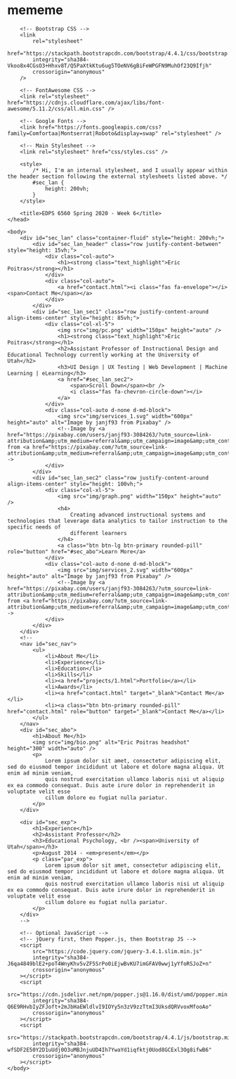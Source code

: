 # mememe
<!DOCTYPE html>
<html lang="en">
	<head>
		<!-- Required meta tags -->
		<meta charset="utf-8" />
		<meta name="viewport" content="width=device-width, initial-scale=1, shrink-to-fit=no" />

		<!-- Bootstrap CSS -->
		<link
			rel="stylesheet"
			href="https://stackpath.bootstrapcdn.com/bootstrap/4.4.1/css/bootstrap.min.css"
			integrity="sha384-Vkoo8x4CGsO3+Hhxv8T/Q5PaXtkKtu6ug5TOeNV6gBiFeWPGFN9MuhOf23Q9Ifjh"
			crossorigin="anonymous"
		/>

		<!-- FontAwesome CSS -->
		<link rel="stylesheet" href="https://cdnjs.cloudflare.com/ajax/libs/font-awesome/5.11.2/css/all.min.css" />

		<!-- Google Fonts -->
		<link href="https://fonts.googleapis.com/css?family=Comfortaa|Montserrat|Roboto&display=swap" rel="stylesheet" />

		<!-- Main Stylesheet -->
		<link rel="stylesheet" href="css/styles.css" />

		<style>
			/* Hi, I'm an internal stylesheet, and I usually appear within the header section following the external stylesheets listed above. */
			#sec_lan {
				height: 200vh;
			}
		</style>

		<title>EDPS 6560 Spring 2020 - Week 6</title>
	</head>

	<body>
		<div id="sec_lan" class="container-fluid" style="height: 200vh;">
			<div id="sec_lan_header" class="row justify-content-between" style="height: 15vh;">
				<div class="col-auto">
					<h1><strong class="text_highlight">Eric Poitras</strong></h1>
				</div>
				<div class="col-auto">
					<a href="contact.html"><i class="fas fa-envelope"></i> <span>Contact Me</span></a>
				</div>
			</div>
			<div id="sec_lan_sec1" class="row justify-content-around align-items-center" style="height: 85vh;">
				<div class="col-xl-5">
					<img src="img/pc.png" width="150px" height="auto" />
					<h1><strong class="text_highlight">Eric Poitras</strong></h1>
					<h2>Assistant Professor of Instructional Design and Educational Technology currently working at the University of Utah</h2>
					<h3>UI Design | UX Testing | Web Development | Machine Learning | eLearning</h3>
					<a href="#sec_lan_sec2">
						<span>Scroll Down</span><br />
						<i class="fas fa-chevron-circle-down"></i>
					</a>
				</div>
				<div class="col-auto d-none d-md-block">
					<img src="img/services_1.svg" width="600px" height="auto" alt="Image by janjf93 from Pixabay" />
					<!--Image by <a href="https://pixabay.com/users/janjf93-3084263/?utm_source=link-attribution&amp;utm_medium=referral&amp;utm_campaign=image&amp;utm_content=3614768">janjf93</a> from <a href="https://pixabay.com/?utm_source=link-attribution&amp;utm_medium=referral&amp;utm_campaign=image&amp;utm_content=3614768">Pixabay</a>-->
				</div>
			</div>
			<div id="sec_lan_sec2" class="row justify-content-around align-items-center" style="height: 100vh;">
				<div class="col-xl-5">
					<img src="img/graph.png" width="150px" height="auto" />
					<h4>
						Creating advanced instructional systems and technologies that leverage data analytics to tailor instruction to the specific needs of
						different learners
					</h4>
					<a class="btn btn-lg btn-primary rounded-pill" role="button" href="#sec_abo">Learn More</a>
				</div>
				<div class="col-auto d-none d-md-block">
					<img src="img/services_2.svg" width="600px" height="auto" alt="Image by janjf93 from Pixabay" />
					<!--Image by <a href="https://pixabay.com/users/janjf93-3084263/?utm_source=link-attribution&amp;utm_medium=referral&amp;utm_campaign=image&amp;utm_content=3614768">janjf93</a> from <a href="https://pixabay.com/?utm_source=link-attribution&amp;utm_medium=referral&amp;utm_campaign=image&amp;utm_content=3614768">Pixabay</a>-->
				</div>
			</div>
		</div>
		<!--
		<nav id="sec_nav">
			<ul>
				<li>About Me</li>
				<li>Experience</li>
				<li>Education</li>
				<li>Skills</li>
				<li><a href="projects/1.html">Portfolio</a></li>
				<li>Awards</li>
				<li><a href="contact.html" target="_blank">Contact Me</a></li>
				<li><a class="btn btn-primary rounded-pill" href="contact.html" role="button" target="_blank">Contact Me</a></li>
			</ul>
		</nav>
		<div id="sec_abo">
			<h1>About Me</h1>
			<img src="img/bio.png" alt="Eric Poitras headshot" height="300" width="auto" />
			<p>
				Lorem ipsum dolor sit amet, consectetur adipiscing elit, sed do eiusmod tempor incididunt ut labore et dolore magna aliqua. Ut enim ad minim veniam,
				quis nostrud exercitation ullamco laboris nisi ut aliquip ex ea commodo consequat. Duis aute irure dolor in reprehenderit in voluptate velit esse
				cillum dolore eu fugiat nulla pariatur.
			</p>
		</div>
	
		<div id="sec_exp">
			<h1>Experience</h1>
			<h2>Assistant Professor</h2>
			<h3>Educational Psychology, <br /><span>University of Utah</span></h3>
			<p>August 2014 - <em>present</em></p>
			<p class="par_exp">
				Lorem ipsum dolor sit amet, consectetur adipiscing elit, sed do eiusmod tempor incididunt ut labore et dolore magna aliqua. Ut enim ad minim veniam,
				quis nostrud exercitation ullamco laboris nisi ut aliquip ex ea commodo consequat. Duis aute irure dolor in reprehenderit in voluptate velit esse
				cillum dolore eu fugiat nulla pariatur.
			</p>
		</div>
		-->

		<!-- Optional JavaScript -->
		<!-- jQuery first, then Popper.js, then Bootstrap JS -->
		<script
			src="https://code.jquery.com/jquery-3.4.1.slim.min.js"
			integrity="sha384-J6qa4849blE2+poT4WnyKhv5vZF5SrPo0iEjwBvKU7imGFAV0wwj1yYfoRSJoZ+n"
			crossorigin="anonymous"
		></script>
		<script
			src="https://cdn.jsdelivr.net/npm/popper.js@1.16.0/dist/umd/popper.min.js"
			integrity="sha384-Q6E9RHvbIyZFJoft+2mJbHaEWldlvI9IOYy5n3zV9zzTtmI3UksdQRVvoxMfooAo"
			crossorigin="anonymous"
		></script>
		<script
			src="https://stackpath.bootstrapcdn.com/bootstrap/4.4.1/js/bootstrap.min.js"
			integrity="sha384-wfSDF2E50Y2D1uUdj0O3uMBJnjuUD4Ih7YwaYd1iqfktj0Uod8GCExl3Og8ifwB6"
			crossorigin="anonymous"
		></script>
	</body>
</html>
